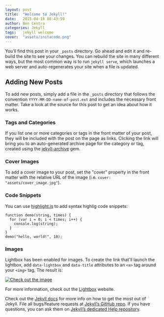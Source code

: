 ```yaml
---
layout: post
title:  "Welcome to Jekyll!"
date:   2015-04-18 08:43:59
author: Ben Centra
categories: Jekyll
tags:	jekyll welcome 
cover:  "assets/instacode.png"
---
```


You’ll find this post in your `_posts` directory. Go ahead and edit it and re-build the site to see your changes. You can rebuild the site in many different ways, but the most common way is to run `jekyll serve`, which launches a web server and auto-regenerates your site when a file is updated.

## Adding New Posts

To add new posts, simply add a file in the `_posts` directory that follows the convention `YYYY-MM-DD-name-of-post.ext` and includes the necessary front matter. Take a look at the source for this post to get an idea about how it works.

### Tags and Categories

If you list one or more categories or tags in the front matter of your post, they will be included with the post on the page as links. Clicking the link will bring you to an auto-generated archive page for the category or tag, created using the [jekyll-archive][jekyll-archive] gem.

### Cover Images

To add a cover image to your post, set the "cover" property in the front matter with the relative URL of the image (i.e. <code>cover: "assets/cover_image.jpg"</code>). 

### Code Snippets

You can use [highlight.js][highlight] to add syntax highlig code snippets:

<pre><code class="hljs javascript">function demo(string, times) {
  for (var i = 0; i < times; i++) {
    console.log(string);
  }
}
demo("hello, world!", 10);</code></pre>

### Images

Lightbox has been enabled for images. To create the link that'll launch the lightbox, add <code>data-lightbox</code> and <code>data-title</code> attributes to an <code>&lt;a&gt;</code> tag around your <code>&lt;img&gt;</code> tag. The result is:

<a href="//tcf245.github.io/assets/images/minions.jpg" data-lightbox="falcon9-large" data-title="Check out the image ">
  <img src="//tcf245.github.io/assets/images/minions.jpg" title="Check out the image ">
</a>

For more information, check out the [Lightbox][lightbox] website.

Check out the [Jekyll docs][jekyll] for more info on how to get the most out of Jekyll. File all bugs/feature requests at [Jekyll’s GitHub repo][jekyll-gh]. If you have questions, you can ask them on [Jekyll’s dedicated Help repository][jekyll-help].

[jekyll]:      http://jekyllrb.com
[jekyll-gh]:   https://github.com/jekyll/jekyll
[jekyll-help]: https://github.com/jekyll/jekyll-help
[highlight]:   https://highlightjs.org/
[lightbox]:    http://lokeshdhakar.com/projects/lightbox2/
[jekyll-archive]: https://github.com/jekyll/jekyll-archives
